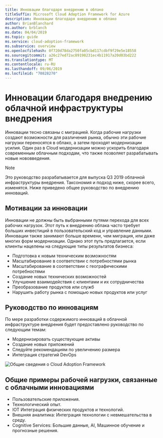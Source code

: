 ```yaml
---
title: Инновации благодаря внедрению в облако
titleSuffix: Microsoft Cloud Adoption Framework for Azure
description: Инновации благодаря внедрению в облако
author: BrianBlanchard
ms.author: brblanch
ms.date: 04/04/2019
ms.topic: guide
ms.service: cloud-adoption-framework
ms.subservice: overview
ms.openlocfilehash: 0f720d78da2750fa05cbd117cdbf9f29e5e18558
ms.sourcegitcommit: a26c27ed72ac89198231ec4b11917a20d03bd222
ms.translationtype: MT
ms.contentlocale: ru-RU
ms.lasthandoff: 09/06/2019
ms.locfileid: "70828270"
---
```

# <a name="innovation-through-cloud-adoption-in-the-cloud-adoption-framework"></a>Инновации благодаря внедрению облачной инфраструктуры внедрения

Инновации тесно связаны с миграцией. Когда рабочие нагрузки создают возможности для различения рынка, обычно эти рабочие нагрузки переносятся в облако, а затем проходят модернизации усилия. Один раз в Cloud модернизации можно ускорить благодаря современным облачным подходам, что также позволяет разрабатывать новые нововведения.

> [!NOTE]
> Это руководство разрабатывается для выпуска Q3 2019 облачной инфраструктуры внедрения. Таксономия и подход ниже, скорее всего, изменятся. Ниже приведено общее руководство по внедрению инноваций.

## <a name="motivations-behind-innovation"></a>Мотивации за инновации

Инновации не должны быть выбранными путями перехода для всех рабочих нагрузок. Этот путь к внедрению облака часто требует больших инвестиций в пользовательский код и управление данными. Инновации также занимают больше времени, чем миграция, или даже многих форм модернизации. Однако этот путь предлагается, если клиенты нацелены на следующие типы результатов бизнеса:

- Подготовка к новым техническим возможностям
- Масштабирование в соответствии с потребностями рынка
- Масштабирование в соответствии с географическими потребностями
- Создание новых технических возможностей
- Улучшение взаимодействия с клиентами и их сотрудничества
- Преобразование продуктов или служб
- Нарушить работу рынка с помощью новых продуктов или услуг

## <a name="innovation-guidance"></a>Руководство по инновациям

По мере разработки содержимого инноваций в облачной инфраструктуре внедрения будет предоставлено руководство по следующим темам:

- Модернизировать существующие активы
- Создание новых приложений
- Следуйте рекомендациям по увеличению размера
- Интеграция стратегий DevOps

![Общие сведения о Cloud Adoption Framework](../_images/cloud-adoption-framework-overview.png)

## <a name="common-workload-examples-associated-with-a-cloud-innovation"></a>Общие примеры рабочей нагрузки, связанные с облачными инновациями

- Пользовательские приложения.
- Технологический опыт.
- IOT Интеграция физических продуктов и технологий.
- Внешняя аналитика: Интеграция технологии с невмешательства в среду.
- Cognitive Services: Большие данные, AI, Машинное обучение и прогнозные решения.
